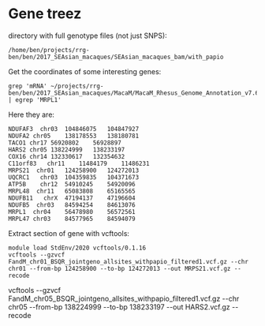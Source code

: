 # Gene treez
directory with full genotype files (not just SNPS):
```
/home/ben/projects/rrg-ben/ben/2017_SEAsian_macaques/SEAsian_macaques_bam/with_papio
```
Get the coordinates of some interesting genes:
```
grep 'mRNA' ~/projects/rrg-ben/ben/2017_SEAsian_macaques/MacaM/MacaM_Rhesus_Genome_Annotation_v7.6.8.gff | egrep 'MRPL1'
```
Here they are:
```
NDUFAF3  chr03	104846075	104847927
NDUFA2 chr05	138178553	138180781
TACO1 chr17	56920802	56928897
HARS2 chr05	138224999	138233197
COX16 chr14	132330617	132354632
C11orf83   chr11	11484179	11486231
MRPS21  chr01	124258900	124272013
UQCRC1   chr03	104359835	104371673
ATP5B    chr12	54910245	54920096
MRPL48  chr11	65083808	65165565
NDUFB11   chrX	47194137	47196604
NDUFB5  chr03	84594254	84613076
MRPL1  chr04	56478980	56572561
MRPL47 chr03	84577965	84594079
```
Extract section of gene with vcftools:
```
module load StdEnv/2020 vcftools/0.1.16
vcftools --gzvcf FandM_chr01_BSQR_jointgeno_allsites_withpapio_filtered1.vcf.gz --chr chr01 --from-bp 124258900 --to-bp 124272013 --out MRPS21.vcf.gz --recode
```






vcftools --gzvcf FandM_chr05_BSQR_jointgeno_allsites_withpapio_filtered1.vcf.gz --chr chr05 --from-bp 138224999 --to-bp 138233197 --out HARS2.vcf.gz --recode

